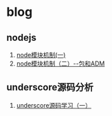 # blog

## nodejs
1. [node模块机制(一)](https://github.com/liangfung/blog/issues/1)
2. [node模块机制（二）--包和ADM](https://github.com/liangfung/blog/issues/2)

## underscore源码分析
1. [underscore源码学习（一）](https://github.com/liangfung/blog/issues/3)
